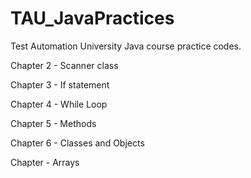 # TAU_JavaPractices
Test Automation University Java course practice codes.

Chapter 2 - Scanner class

Chapter 3 - If statement

Chapter 4 - While Loop

Chapter 5 - Methods

Chapter 6 - Classes and Objects

Chapter  - Arrays

